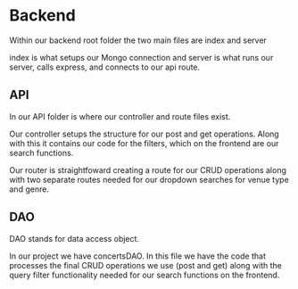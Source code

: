 # Backend

Within our backend root folder the two main files are index and server

index is what setups our Mongo connection and server is what runs our server, calls express, and connects to our api route.

## API

In our API folder is where our controller and route files exist.

Our controller setups the structure for our post and get operations.
Along with this it contains our code for the filters, which on the frontend are our search functions.

Our router is straightfoward creating a route for our CRUD operations along with two separate routes needed for our dropdown searches for venue type and genre.

## DAO

DAO stands for data access object.

In our project we have concertsDAO.
In this file we have the code that processes the final CRUD operations we use (post and get) along with the query filter functionality needed for our search functions on the frontend.
